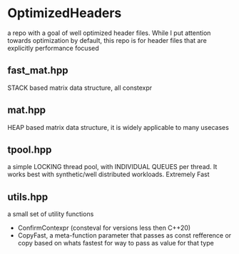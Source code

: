 # OptimizedHeaders
a repo with a goal of well optimized header files. While I put attention towards optimization by default, this repo is for header files that are explicitly performance focused

fast_mat.hpp
-----
STACK based matrix data structure, all constexpr

mat.hpp
-----
HEAP based matrix data structure, it is widely applicable to many usecases

tpool.hpp
-----
a simple LOCKING thread pool, with INDIVIDUAL QUEUES per thread. It works best with synthetic/well distributed workloads. Extremely Fast

utils.hpp
-----
a small set of utility functions
* ConfirmContexpr (consteval for versions less then C++20)
* CopyFast, a meta-function parameter that passes as const refference or copy based on whats fastest for way to pass as value for that type
